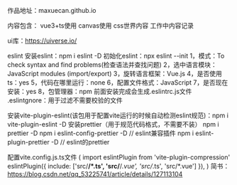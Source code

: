 作品地址：maxuecan.github.io

内容包含：
vue3+ts使用
canvas使用
css世界内容
工作中内容记录

ui库：https://uiverse.io/

eslint
安装eslint：npm i eslint -D
初始化eslint：npx eslint --init
1，模式：To check syntax and find problems(检查语法并查找问题)
2，选中语言模块：JavaScript modules (import/export)
3，旋转语言框架：Vue.js
4，是否使用ts：yes
5，代码在哪里运行：none
6，配置文件格式：JavaScript
7，是否现在安装：yes
8，包管理器：npm
前面安装完成会生成.eslintrc.js文件
.eslintgnore：用于过滤不需要校验的文件

安装vite-plugin-eslint(该包用于配置vite运行的时候自动检测eslint规范)：npm i vite-plugin-eslint -D
安装prettier（用于规范代码格式，不需要不装）
npm i prettier -D
npm i eslint-config-prettier -D // eslint兼容插件
npm i eslint-plugin-prettier -D // eslint的prettier

配置vite.config.js.ts文件
(
  import eslintPlugin from 'vite-plugin-compression'
  eslintPlugin({
    include: ['src/**/*.ts', 'src/**/*.vue', 'src/*.ts', 'src/*.vue']
  }),
)
简书：https://blog.csdn.net/qq_53225741/article/details/127113104